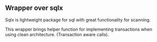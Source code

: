 ## Wrapper over sqlx
Sqlx is lightweight package for sql with great functionality for scanning.

This wrapper brings helper function for implementing transactions when using clean architecture. (Transaction aware calls).